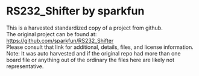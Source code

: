 
# RS232_Shifter by sparkfun  
This is a harvested standardized copy of a project from github.  
The original project can be found at:  
https://github.com/sparkfun/RS232_Shifter  
Please consult that link for additional, details, files, and license information.  
Note: It was auto harvested and if the original repo had more than one board file or anything out of the ordinary the files here are likely not representative.  
    